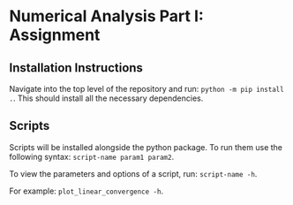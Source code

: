 # Numerical Analysis Part I: Assignment

## Installation Instructions
Navigate into the top level of the repository and run: `python -m pip install .`. This should install all the necessary dependencies.


## Scripts
Scripts will be installed alongside the python package. To run them use the following syntax: `script-name param1 param2`.

To view the parameters and options of a script, run: `script-name -h`.

For example: `plot_linear_convergence -h`.
